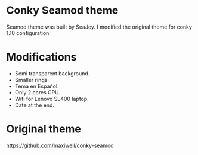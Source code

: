 # Conky Seamod theme

Seamod theme was built by SeaJey. I modified the original theme for conky 1.10 configuration.

# Modifications
* Semi transparent background.
* Smaller rings
* Tema en Español.
* Only 2 cores CPU.
* Wifi for Lenovo SL400 laptop.
* Date at the end.

# Original theme
https://github.com/maxiwell/conky-seamod
